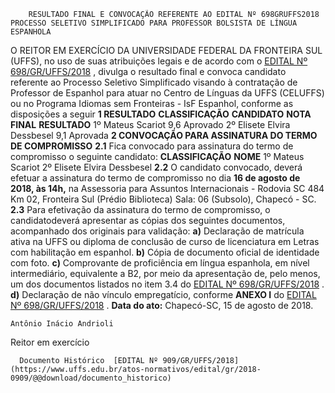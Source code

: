         RESULTADO FINAL E CONVOCAÇÃO REFERENTE AO EDITAL Nº 698GRUFFS2018 PROCESSO SELETIVO SIMPLIFICADO PARA PROFESSOR BOLSISTA DE LÍNGUA ESPANHOLA  

 O REITOR EM EXERCÍCIO DA UNIVERSIDADE FEDERAL DA FRONTEIRA SUL (UFFS), no uso de suas atribuições legais e de acordo com o [EDITAL Nº 698/GR/UFFS/2018](https://www.uffs.edu.br/atos-normativos/edital/gr/2018-0698)  , divulga o resultado final e convoca candidato referente ao Processo Seletivo Simplificado visando à contratação de Professor de Espanhol para atuar no Centro de Línguas da UFFS (CELUFFS) ou no Programa Idiomas sem Fronteiras - IsF Espanhol, conforme as disposições a seguir  **1 RESULTADO**      **CLASSIFICAÇÃO**    **CANDIDATO**    **NOTA FINAL**    **RESULTADO**      1º   Mateus Scariot   9,6   Aprovado     2º   Elisete Elvira Dessbesel   9,1   Aprovada      **2 CONVOCAÇÃO PARA ASSINATURA DO TERMO DE COMPROMISSO**  **2.1** Fica convocado para assinatura do termo de compromisso o seguinte candidato:     **CLASSIFICAÇÃO**    **NOME**      1º   Mateus Scariot     2º   Elisete Elvira Dessbesel     **2.2** O candidato convocado, deverá efetuar a assinatura do termo de compromisso no dia **16 de agosto de 2018, às 14h,** na Assessoria para Assuntos Internacionais - Rodovia SC 484 Km 02, Fronteira Sul (Prédio Biblioteca) Sala: 06 (Subsolo), Chapecó - SC. **2.3** Para efetivação da assinatura do termo de compromisso, o candidatodeverá apresentar as cópias dos seguintes documentos, acompanhado dos originais para validação: **a)** Declaração de matrícula ativa na UFFS ou diploma de conclusão de curso de licenciatura em Letras com habilitação em espanhol. **b)** Cópia de documento oficial de identidade com foto. **c)** Comprovante de proficiência em língua espanhola, em nível intermediário, equivalente a B2, por meio da apresentação de, pelo menos, um dos documentos listados no item 3.4 do [EDITAL Nº 698/GR/UFFS/2018](https://www.uffs.edu.br/atos-normativos/edital/gr/2018-0698)  . **d)** Declaração de não vínculo empregatício, conforme **ANEXO I** do [EDITAL Nº 698/GR/UFFS/2018](https://www.uffs.edu.br/atos-normativos/edital/gr/2018-0698)  .      **Data do ato:** Chapecó-SC, 15 de agosto de 2018.   
 

    Antônio Inácio Andrioli   
 Reitor em exercício 

      Documento Histórico  [EDITAL Nº 909/GR/UFFS/2018](https://www.uffs.edu.br/atos-normativos/edital/gr/2018-0909/@@download/documento_historico)     
      